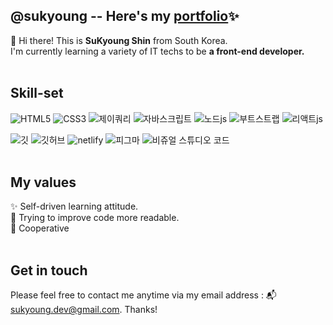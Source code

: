 ## @sukyoung -- Here's my <a href="https://sukyoungshin.github.io/">portfolio</a>✨

👋 Hi there! This is <b>SuKyoung Shin</b> from South Korea.<br>
I'm currently learning a variety of IT techs to be <b>a front-end developer.</b> <br><br>

## Skill-set
<img src="https://img.shields.io/badge/-HTML5-%23E34F26?&logo=html5&logoColor=white" alt="HTML5"> <img src="https://img.shields.io/badge/-CSS3-%231572B6?&logo=css3&logoColor=white" alt="CSS3"> <img src="https://img.shields.io/badge/-jQuery-%230769AD?&logo=jquery&logoColor=white" alt="제이쿼리"> <img src="https://img.shields.io/badge/-JavaScript-%23F7DF1E?&logo=JavaScript&logoColor=white" alt="자바스크립트"> <img src="https://img.shields.io/badge/-Node.js-%23339933?&logo=node&logoColor=white" alt="노드js"> <img src="https://img.shields.io/badge/-Bootstrap-%237952B3?&logo=bootstrap&logoColor=white" alt="부트스트랩"> <img src="https://img.shields.io/badge/-React.js-%2361DAFB?&logo=react&logoColor=white" alt="리액트js">

<img src="https://img.shields.io/badge/-Git-%23F05032?&logo=git&logoColor=white" alt="깃"> <img src="https://img.shields.io/badge/-GitHub-%23181717?&logo=github&logoColor=white" alt="깃허브"> <img src="https://img.shields.io/badge/-netlify-%2300C7B7?&logo=netlify&logoColor=white" alt="netlify"> <img src="https://img.shields.io/badge/-Figma-%23F24E1E?&logo=figma&logoColor=white" alt="피그마"> <img src="https://img.shields.io/badge/-Visual%20Studio%20Code-%23007ACC?&logo=visualstudiocode&logoColor=white" alt="비쥬얼 스튜디오 코드">   <br><br>

## My values
✨ Self-driven learning attitude. <br/>
🧐 Trying to improve code more readable. <br/>
🤝 Cooperative <br/><br>

## Get in touch
Please feel free to contact me anytime via my email address : 📬sukyoung.dev@gmail.com. Thanks!
